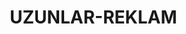 # UZUNLAR-REKLAM
<!DOCTYPE html>
<html lang="tr">
<head>
    <meta charset="UTF-8">
    <meta name="viewport" content="width=device-width, initial-scale=1.0">
    <title>Uzunlar Reklam - Profesyonel Reklam Çözümleri</title>
    <style>
        * {
            margin: 0;
            padding: 0;
            box-sizing: border-box;
        }

        body {
            font-family: 'Arial', sans-serif;
            background: linear-gradient(135deg, #2c2c2c 0%, #3a3a3a 50%, #2c2c2c 100%);
            color: #ffffff;
            overflow-x: hidden;
        }

        /* Navigation */
        .navbar {
            position: fixed;
            top: 0;
            width: 100%;
            padding: 15px 0;
            background: rgba(44, 44, 44, 0.95);
            backdrop-filter: blur(10px);
            z-index: 1000;
            transition: all 0.3s ease;
        }

        .navbar.scrolled {
            background: rgba(0, 0, 0, 0.9);
            padding: 10px 0;
        }

        .nav-container {
            max-width: 1200px;
            margin: 0 auto;
            display: flex;
            justify-content: space-between;
            align-items: center;
            padding: 0 20px;
        }

        .logo {
            font-size: 24px;
            font-weight: bold;
            background: linear-gradient(45deg, #00d4ff, #0099cc);
            -webkit-background-clip: text;
            -webkit-text-fill-color: transparent;
            text-shadow: 0 0 20px rgba(0, 212, 255, 0.3);
        }

        .nav-menu {
            display: flex;
            list-style: none;
            gap: 40px;
        }

        .nav-menu a {
            color: #ffffff;
            text-decoration: none;
            font-weight: bold;
            font-size: 1.2rem;
            transition: all 0.3s ease;
            position: relative;
            text-transform: uppercase;
            letter-spacing: 1px;
        }

        .nav-menu a:hover {
            color: #00d4ff;
            text-shadow: 0 0 10px rgba(0, 212, 255, 0.5);
        }

        .nav-menu a::after {
            content: '';
            position: absolute;
            bottom: -5px;
            left: 0;
            width: 0;
            height: 2px;
            background: linear-gradient(90deg, #00d4ff, #ff6b35, #f7931e, #00d4ff);
            transition: width 0.3s ease;
        }

        .nav-menu a:hover::after {
            width: 100%;
        }

        /* Hero Section */
        .hero {
            height: 100vh;
            display: flex;
            align-items: center;
            justify-content: center;
            position: relative;
            background: 
                radial-gradient(circle at 20% 80%, rgba(0, 212, 255, 0.1) 0%, transparent 50%),
                radial-gradient(circle at 80% 20%, rgba(255, 107, 53, 0.1) 0%, transparent 50%),
                linear-gradient(135deg, #2c2c2c 0%, #3a3a3a 50%, #2c2c2c 100%);
        }

        .hero-content {
            text-align: center;
            max-width: 800px;
            padding: 0 20px;
        }

        .hero h1 {
            font-size: 4rem;
            font-weight: bold;
            margin-bottom: 20px;
            background: linear-gradient(45deg, #ffffff, #cccccc);
            -webkit-background-clip: text;
            -webkit-text-fill-color: transparent;
            text-shadow: 0 0 30px rgba(255, 255, 255, 0.3);
            animation: glow 2s ease-in-out infinite alternate;
        }

        @keyframes glow {
            from { text-shadow: 0 0 20px rgba(255, 255, 255, 0.3), 0 0 30px rgba(0, 212, 255, 0.2); }
            to { text-shadow: 0 0 30px rgba(255, 255, 255, 0.5), 0 0 40px rgba(0, 212, 255, 0.4); }
        }

        .hero p {
            font-size: 1.3rem;
            margin-bottom: 30px;
            color: #cccccc;
            line-height: 1.8;
        }

        .cta-button {
            display: inline-block;
            padding: 15px 40px;
            background: linear-gradient(45deg, #00d4ff, #0099cc);
            color: white;
            text-decoration: none;
            border-radius: 50px;
            font-weight: bold;
            font-size: 1.1rem;
            transition: all 0.3s ease;
            box-shadow: 0 10px 30px rgba(0, 212, 255, 0.3);
            position: relative;
            overflow: hidden;
        }

        .cta-button:hover {
            transform: translateY(-3px);
            box-shadow: 0 15px 40px rgba(0, 212, 255, 0.5);
        }

        .cta-button::before {
            content: '';
            position: absolute;
            top: 0;
            left: -100%;
            width: 100%;
            height: 100%;
            background: linear-gradient(90deg, transparent, rgba(255, 255, 255, 0.2), transparent);
            transition: left 0.5s;
        }

        .cta-button:hover::before {
            left: 100%;
        }

        /* Services Section */
        .services {
            padding: 100px 0;
            background: linear-gradient(180deg, #2c2c2c 0%, #1a1a1a 100%);
        }

        .container {
            max-width: 1200px;
            margin: 0 auto;
            padding: 0 20px;
        }

        .section-title {
            text-align: center;
            font-size: 3rem;
            margin-bottom: 60px;
            background: linear-gradient(45deg, #ffffff, #00d4ff);
            -webkit-background-clip: text;
            -webkit-text-fill-color: transparent;
        }

        .services-grid {
            display: grid;
            grid-template-columns: repeat(auto-fit, minmax(350px, 1fr));
            gap: 40px;
        }

        .service-card {
            background: linear-gradient(135deg, rgba(255, 255, 255, 0.1), rgba(255, 255, 255, 0.05));
            border-radius: 20px;
            backdrop-filter: blur(10px);
            border: 1px solid rgba(255, 255, 255, 0.1);
            transition: all 0.3s ease;
            position: relative;
            overflow: hidden;
        }

        .service-card::before {
            content: '';
            position: absolute;
            top: 0;
            left: -100%;
            width: 100%;
            height: 4px;
            background: linear-gradient(90deg, #00d4ff, #ff6b35, #f7931e, #00d4ff);
            transition: left 0.5s ease;
        }

        .service-card:hover::before {
            left: 0;
        }

        .service-card:hover {
            transform: translateY(-10px);
            box-shadow: 0 20px 40px rgba(0, 0, 0, 0.4);
        }

        .service-image {
            width: 100%;
            height: 250px;
            object-fit: cover;
            display: block;
        }

        .service-content {
            padding: 30px;
        }

        .service-card h3 {
            font-size: 1.5rem;
            margin-bottom: 15px;
            color: #d4af37;
            margin-top: 0;
        }

        .service-card p {
            color: #cccccc;
            line-height: 1.6;
            margin: 0;
        }

        /* Placeholder for missing images */
        .service-placeholder {
            width: 100%;
            height: 250px;
            background: linear-gradient(135deg, #2c2c2c, #3a3a3a);
            display: flex;
            align-items: center;
            justify-content: center;
            color: #666;
            font-size: 1.1rem;
            border-bottom: 1px solid rgba(255, 255, 255, 0.1);
        }

        /* About Section */
        .about {
            padding: 100px 0;
            background: linear-gradient(180deg, #1a1a1a 0%, #2c2c2c 100%);
        }

        .about-content {
            display: grid;
            grid-template-columns: 1fr 1fr;
            gap: 60px;
            align-items: center;
        }

        .about-text h2 {
            font-size: 2.5rem;
            margin-bottom: 30px;
            background: linear-gradient(45deg, #ffffff, #00d4ff);
            -webkit-background-clip: text;
            -webkit-text-fill-color: transparent;
        }

        .about-text p {
            color: #cccccc;
            line-height: 1.8;
            font-size: 1.1rem;
            margin-bottom: 20px;
        }

        .stats {
            display: grid;
            grid-template-columns: repeat(2, 1fr);
            gap: 30px;
            margin-top: 40px;
        }

        .stat-item {
            text-align: center;
            padding: 20px;
            background: linear-gradient(135deg, rgba(0, 212, 255, 0.1), rgba(255, 107, 53, 0.1));
            border-radius: 15px;
            border: 1px solid rgba(255, 255, 255, 0.1);
        }

        .stat-number {
            font-size: 2.5rem;
            font-weight: bold;
            color: #00d4ff;
            display: block;
        }

        .stat-label {
            color: #cccccc;
            font-size: 0.9rem;
            margin-top: 5px;
        }

        /* Contact Section */
        .contact {
            padding: 100px 0;
            background: linear-gradient(180deg, #2c2c2c 0%, #1a1a1a 100%);
        }

        .contact-content {
            display: grid;
            grid-template-columns: 1fr 1fr;
            gap: 60px;
        }

        .contact-info h3 {
            font-size: 1.5rem;
            margin-bottom: 20px;
            color: #00d4ff;
        }

        .contact-item {
            display: flex;
            align-items: center;
            margin-bottom: 20px;
            color: #cccccc;
        }

        .contact-item::before {
            content: '▶';
            color: #00d4ff;
            margin-right: 15px;
            font-size: 0.8rem;
        }

        .contact-form {
            background: linear-gradient(135deg, rgba(255, 255, 255, 0.1), rgba(255, 255, 255, 0.05));
            padding: 40px;
            border-radius: 20px;
            backdrop-filter: blur(10px);
            border: 1px solid rgba(255, 255, 255, 0.1);
        }

        .form-group {
            margin-bottom: 20px;
        }

        .form-group input,
        .form-group textarea {
            width: 100%;
            padding: 15px;
            background: rgba(255, 255, 255, 0.1);
            border: 1px solid rgba(255, 255, 255, 0.2);
            border-radius: 10px;
            color: #ffffff;
            font-size: 1rem;
            transition: all 0.3s ease;
        }

        .form-group input:focus,
        .form-group textarea:focus {
            outline: none;
            border-color: #00d4ff;
            box-shadow: 0 0 15px rgba(0, 212, 255, 0.3);
        }

        .form-group input::placeholder,
        .form-group textarea::placeholder {
            color: #999999;
        }

        .submit-btn {
            width: 100%;
            padding: 15px;
            background: linear-gradient(45deg, #00d4ff, #0099cc);
            color: white;
            border: none;
            border-radius: 10px;
            font-size: 1.1rem;
            font-weight: bold;
            cursor: pointer;
            transition: all 0.3s ease;
        }

        .submit-btn:hover {
            transform: translateY(-2px);
            box-shadow: 0 10px 25px rgba(0, 212, 255, 0.4);
        }

        /* Footer */
        .footer {
            background: #1a1a1a;
            padding: 40px 0;
            text-align: center;
            border-top: 1px solid rgba(255, 255, 255, 0.1);
        }

        .footer p {
            color: #666666;
            margin-bottom: 20px;
        }

        .color-strip {
            height: 4px;
            background: linear-gradient(90deg, #f7931e 0%, #ff6b35 25%, #00d4ff 50%, #0099cc 75%, #f7931e 100%);
            margin-top: 20px;
        }

        /* Responsive Design */
        @media (max-width: 768px) {
            .nav-menu {
                display: none;
            }

            .hero h1 {
                font-size: 2.5rem;
            }

            .about-content {
                grid-template-columns: 1fr;
                gap: 40px;
            }

            .contact-content {
                grid-template-columns: 1fr;
                gap: 40px;
            }

            .services-grid {
                grid-template-columns: 1fr;
            }

            .stats {
                grid-template-columns: 1fr;
            }
        }

        /* Scroll animations */
        .fade-in {
            opacity: 0;
            transform: translateY(30px);
            transition: all 0.6s ease;
        }

        .fade-in.visible {
            opacity: 1;
            transform: translateY(0);
        }
    </style>
</head>
<body>
    <!-- Navigation -->
    <nav class="navbar" id="navbar">
        <div class="nav-container">
            <div class="logo">UZUNLAR REKLAM</div>
            <ul class="nav-menu">
                <li><a href="#home">🏠 ANA SAYFA</a></li>
                <li><a href="#services">⚡ HİZMETLER</a></li>
                <li><a href="#about">🎯 HAKKIMIZDA</a></li>
                <li><a href="#contact">📞 İLETİŞİM</a></li>
            </ul>
        </div>
    </nav>

    <!-- Hero Section -->
    <section class="hero" id="home">
        <div class="hero-content fade-in">
            <h1>UZUNLAR REKLAM</h1>
            <p>Markanızın gücünü keşfedin! Yaratıcılık ve teknolojinin mükemmel uyumuyla işinizi bir üst seviyeye taşıyoruz. Her projede sınırları zorlayan, akılda kalıcı ve etkileyici çözümler üretiyoruz.</p>
            <p>Sadece reklam yapmıyoruz, hikayeler yazıyoruz. Sadece tasarım yapmıyoruz, deneyimler yaratıyoruz. Markanızın sesini duyuracak, fark yaratan ve rakiplerinizden öne çıkaran stratejiler geliştiriyoruz.</p>
            <a href="#contact" class="cta-button">Projeni Başlat</a>
        </div>
    </section>

    <!-- Services Section -->
    <section class="services" id="services">
        <div class="container">
            <h2 class="section-title fade-in">Hizmetlerimiz</h2>
            <div class="services-grid">
                <div class="service-card fade-in">
                    <div class="service-placeholder">Tabela Görseli</div>
                    <div class="service-content">
                        <h3>Tabela Üretimi</h3>
                        <p>Paslanmaz çerçeveli, yanaklı pleksi harf tabela uygulamaları ile güven veren kurumsal görünüm. Dayanıklı malzemeler ve uzun ömürlü çözümler.</p>
                    </div>
                </div>
                <div class="service-card fade-in">
                    <div class="service-placeholder">Kartvizit Görseli</div>
                    <div class="service-content">
                        <h3>Kartvizit ve Kurumsal Kimlik Tasarımı</h3>
                        <p>Siyah ve altın tonlarında lüks görünümlü kartvizit tasarımı, etkileyici bir ilk izlenim için. Premium materyaller ve özel bitim teknikleri.</p>
                    </div>
                </div>
                <div class="service-card fade-in">
                    <div class="service-placeholder">Totem Tabela Görseli</div>
                    <div class="service-content">
                        <h3>Totem Tabela ve Işıklı Dış Mekan Reklamları</h3>
                        <p>Özgün tasarımlı, LED aydınlatmalı totem tabelalar ile mekanınıza dikkat çeken bir görünüm kazandırın. Gece-gündüz etkileyici görünüm.</p>
                    </div>
                </div>
                <div class="service-card fade-in">
                    <div class="service-placeholder">Dijital Medya Görseli</div>
                    <div class="service-content">
                        <h3>Dijital Pazarlama</h3>
                        <p>Sosyal medya yönetimi, SEO optimizasyonu ve dijital reklam kampanyalarıyla online varlığınızı güçlendiriyoruz. Modern pazarlama stratejileri.</p>
                    </div>
                </div>
                <div class="service-card fade-in">
                    <div class="service-placeholder">Web Tasarım Görseli</div>
                    <div class="service-content">
                        <h3>Web Tasarım</h3>
                        <p>Modern, responsive ve kullanıcı dostu web siteleri ile dijital dünyada güçlü bir varlık oluşturun. Hem estetik hem fonksiyonel çözümler.</p>
                    </div>
                </div>
                <div class="service-card fade-in">
                    <div class="service-placeholder">Baskı Tasarımı Görseli</div>
                    <div class="service-content">
                        <h3>Baskı Tasarımı</h3>
                        <p>Broşür, katalog, billboard ve tüm matbuu malzemelerinizi profesyonel kalitede tasarlıyor ve üretiyoruz. Kaliteli baskı ve dayanıklı malzemeler.</p>
                    </div>
                </div>
            </div>
        </div>
    </section>

    <!-- About Section -->
    <section class="about" id="about">
        <div class="container">
            <div class="about-content">
                <div class="about-text fade-in">
                    <h2>Hakkımızda</h2>
                    <p>Uzunlar Reklam olarak, yılların deneyimi ve yenilikçi yaklaşımımızla müşterilerimize en kaliteli hizmeti sunuyoruz. Yaratıcı ekibimiz ve güncel teknolojilerimizle projelerinizi hayata geçiriyoruz.</p>
                    <p>Müşteri memnuniyetini önceleyerek, her projede mükemmellik standartlarını hedefliyoruz. Markanızın değerini artıracak özgün ve etkili çözümler üretmek bizim tutkumuz.</p>
                    <p>Modern tasarım anlayışı, güçlü iletişim stratejileri ve profesyonel yaklaşımımızla sektörde fark yaratmaya devam ediyoruz.</p>
                </div>
                <div class="stats fade-in">
                    <div class="stat-item">
                        <span class="stat-number">150+</span>
                        <span class="stat-label">Tamamlanan Proje</span>
                    </div>
                    <div class="stat-item">
                        <span class="stat-number">50+</span>
                        <span class="stat-label">Mutlu Müşteri</span>
                    </div>
                    <div class="stat-item">
                        <span class="stat-number">8+</span>
                        <span class="stat-label">Yıllık Deneyim</span>
                    </div>
                    <div class="stat-item">
                        <span class="stat-number">24/7</span>
                        <span class="stat-label">Destek Hizmeti</span>
                    </div>
                </div>
            </div>
        </div>
    </section>

    <!-- Contact Section -->
    <section class="contact" id="contact">
        <div class="container">
            <h2 class="section-title fade-in">İletişim</h2>
            <div class="contact-content">
                <div class="contact-info fade-in">
                    <h3>Bizimle İletişime Geçin</h3>
                    <div class="contact-item">📞 Telefon: 05447943757</div>
                    <div class="contact-item">✉️ E-posta: serhatuzun@gmail.com</div>
                    <div class="contact-item">📍 Adres: ARNAVUTKÖY / İSTANBUL</div>
                    <div class="contact-item">Çalışma Saatleri: 09:00 - 18:00</div>
                </div>
                <form class="contact-form fade-in">
                    <div class="form-group">
                        <input type="text" placeholder="Adınız Soyadınız" required>
                    </div>
                    <div class="form-group">
                        <input type="email" placeholder="E-posta Adresiniz" required>
                    </div>
                    <div class="form-group">
                        <input type="tel" placeholder="Telefon Numaranız">
                    </div>
                    <div class="form-group">
                        <textarea rows="5" placeholder="Mesajınız" required></textarea>
                    </div>
                    <button type="submit" class="submit-btn">Mesaj Gönder</button>
                </form>
            </div>
        </div>
    </section>

    <!-- Footer -->
    <footer class="footer">
        <div class="container">
            <p>&copy; 2025 Uzunlar Reklam. Tüm hakları saklıdır.</p>
            <p>Yaratıcı çözümler, profesyonel hizmet.</p>
            <div class="color-strip"></div>
        </div>
    </footer>

    <script>
        // Navbar scroll effect
        window.addEventListener('scroll', function() {
            const navbar = document.getElementById('navbar');
            if (window.scrollY > 100) {
                navbar.classList.add('scrolled');
            } else {
                navbar.classList.remove('scrolled');
            }
        });

        // Smooth scrolling for navigation links
        document.querySelectorAll('a[href^="#"]').forEach(anchor => {
            anchor.addEventListener('click', function (e) {
                e.preventDefault();
                document.querySelector(this.getAttribute('href')).scrollIntoView({
                    behavior: 'smooth'
                });
            });
        });

        // Fade in animation on scroll
        function fadeInOnScroll() {
            const elements = document.querySelectorAll('.fade-in');
            const windowHeight = window.innerHeight;

            elements.forEach(element => {
                const elementTop = element.getBoundingClientRect().top;
                const elementVisible = 150;

                if (elementTop < windowHeight - elementVisible) {
                    element.classList.add('visible');
                }
            });
        }

        window.addEventListener('scroll', fadeInOnScroll);
        fadeInOnScroll(); // Run on page load

        // Form submission
        document.querySelector('.contact-form').addEventListener('submit', function(e) {
            e.preventDefault();
            alert('Mesajınız başarıyla gönderildi! En kısa sürede size dönüş yapacağız.');
            this.reset();
        });

        // Add loading animation to CTA button
        document.querySelector('.cta-button').addEventListener('click', function(e) {
            if (this.getAttribute('href') === '#contact') {
                e.preventDefault();
                document.querySelector('#contact').scrollIntoView({
                    behavior: 'smooth'
                });
            }
        });

        // Parallax effect for hero section
        window.addEventListener('scroll', function() {
            const scrolled = window.pageYOffset;
            const parallax = document.querySelector('.hero');
            const speed = scrolled * 0.5;
            parallax.style.transform = `translateY(${speed}px)`;
        });
    </script>
</body>
</html>
